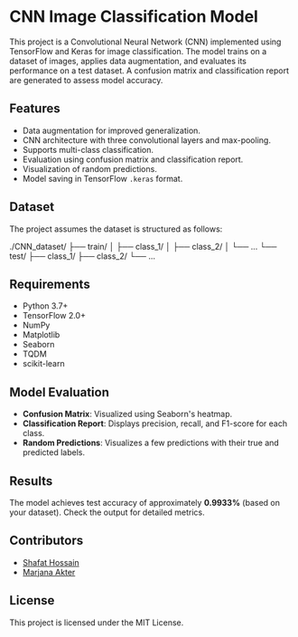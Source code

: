 # CNN Image Classification Model

This project is a Convolutional Neural Network (CNN) implemented using TensorFlow and Keras for image classification. The model trains on a dataset of images, applies data augmentation, and evaluates its performance on a test dataset. A confusion matrix and classification report are generated to assess model accuracy.

## Features
- Data augmentation for improved generalization.
- CNN architecture with three convolutional layers and max-pooling.
- Supports multi-class classification.
- Evaluation using confusion matrix and classification report.
- Visualization of random predictions.
- Model saving in TensorFlow `.keras` format.

## Dataset
The project assumes the dataset is structured as follows:

./CNN_dataset/
    ├── train/
    │   ├── class_1/
    │   ├── class_2/
    │   └── ...
    └── test/
        ├── class_1/
        ├── class_2/
        └── ...

## Requirements
- Python 3.7+
- TensorFlow 2.0+
- NumPy
- Matplotlib
- Seaborn
- TQDM
- scikit-learn


## Model Evaluation
- **Confusion Matrix**: Visualized using Seaborn's heatmap.
- **Classification Report**: Displays precision, recall, and F1-score for each class.
- **Random Predictions**: Visualizes a few predictions with their true and predicted labels.

## Results
The model achieves test accuracy of approximately **0.9933%** (based on your dataset). Check the output for detailed metrics.

## Contributors
- [Shafat Hossain](https://github.com/shafat21)
- [Marjana Akter](https://github.com/marjana15)

## License
This project is licensed under the MIT License.

